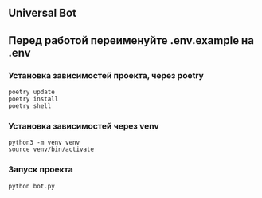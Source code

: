 ## Universal Bot


## Перед работой переименуйте .env.example на .env

### Установка зависимостей проекта, через poetry
```
poetry update
poetry install
poetry shell
```

### Установка зависимостей через venv
```
python3 -m venv venv
source venv/bin/activate
```

### Запуск проекта
```
python bot.py
```


